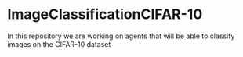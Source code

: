 # ImageClassificationCIFAR-10
In this repository we are working on agents that will be able to classify images on the CIFAR-10 dataset

